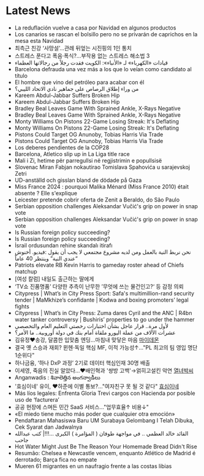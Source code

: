 # Latest News
-  La reduflación vuelve a casa por Navidad en algunos productos
-  Los canarios se rascan el bolsillo pero no se privarán de caprichos en la mesa esta Navidad
-  최측근 친강 ‘사망설’…관례 뒤엎는 시진핑의 1인 통치
-  스트레스 푼다고 폭음·폭식?…부작용 없는 스트레스 해소법 3
-  قيادات «الكهرباء» لـ «الأنباء»: الكويت فقدت رجلاً من رجالاتها العظماء
-  Barcelona defrauda una vez más a los que lo veían como candidato al título
-  El hombre que vino del petróleo para acabar con él
-  من وراء إطلاق الرصاص على جماهير نادي الاتحاد الليبي؟
-  Kareem Abdul-Jabbar Suffers Broken Hip
-  Kareem Abdul-Jabbar Suffers Broken Hip
-  Bradley Beal Leaves Game With Sprained Ankle, X-Rays Negative
-  Bradley Beal Leaves Game With Sprained Ankle, X-Rays Negative
-  Monty Williams On Pistons 22-Game Losing Streak: It's Deflating
-  Monty Williams On Pistons 22-Game Losing Streak: It's Deflating
-  Pistons Could Target OG Anunoby, Tobias Harris Via Trade
-  Pistons Could Target OG Anunoby, Tobias Harris Via Trade
-  Los deberes pendientes de la COP28
-  Barcelona, Atletico slip up in La Liga title race
-  Mali i Zi, hetime për parregullsi në regjistrimin e popullsisë
-  Slovenac Miran Fabjan nokautirao Tomislava Spahovića u sarajevskoj Zetri
-  UD-anställd och gisslan bland de dödade på Gaza
-  Miss France 2024 : pourquoi Malika Ménard (Miss France 2010) était absente ? Elle s'explique
-  Leicester pretende cobrir oferta de Zenit a Beraldo, do São Paulo
-  Serbian opposition challenges Aleksandar Vučić's grip on power in snap vote
-  Serbian opposition challenges Aleksandar Vučić's grip on power in snap vote
-  Is Russian foreign policy succeeding?
-  Is Russian foreign policy succeeding?
-  İsrail ordusundan rehine skandalı itirafı
-  فيديو. أخنوش: ‎نحن نربط النية بالعمل ومن لديه مشروع مجتمعي لا يجب أن يقول “عندي النية” وينتظر 40 عاماً
-  Patriots elevate RB Kevin Harris to gameday roster ahead of Chiefs matchup
-  [여성 칼럼] 내일도 출근하는 딸에게
-  ‘TV쇼 진품명품’ 다양한 추측이 난무한 ’무엇에 쓰는 물건인고?‘ 등 감정 의뢰
-  Citypress | What’s in City Press Sport: Safa's multimillion-rand security tender | MaMkhize’s confidante | Kodwa and boxing promoters’ legal fights
-  Citypress | What’s in City Press: Zuma dares Cyril and the ANC | R4bn water tanker controversy | Bushiris’ properties to go under the hammer
-  لأول مرة.. قرار عاجل بشأن اختبارات رخصتي التعليم العام والتخصصي
-  عشرات الآلاف من عملة اليورو ملقاة أمام بنك في دولة أوروبية.. ما الأمر؟
-  김유정♥송강, 달콤한 입맞춤 엔딩…마침내 맞닿은 마음 [마이데몬](종합)
-  결국 옛 스승과 재회? 뮌헨·독일 핵심 MF, 이적 가능성↑..."PL 최고의 팀 영입 명단 1순위다"
-  하나금융, ‘하나 DxP 과정’ 2기로 데이터 핵심인재 30명 배출
-  이세영, 죽음의 진실 알았다…♥배인혁과 '쌍방 고백'→얽히고설킨 악연 [열녀박씨](종합)
-  Anganwadis : శివాలెత్తిన అంగన్వాడీలు
-  '효심이네' 유이, ♥하준에 이별 통보?…"여자친구 못 될 것 같다" [효심이네](종합)
-  Más líos legales: Enfrenta Gloria Trevi cargos con Hacienda por posible uso de ‘facturera’
-  공공 현장에 스며든 민간 SaaS 서비스…"업무효율↑ 비용↓"
-  «El miedo tiene mucho más poder que cualquier otra emoción»
-  Pendaftaran Mahasiswa Baru UM Surabaya Gelombang I Telah Dibuka, Cek Syarat dan Jadwalnya
-  القائد خالد العظمي .. في مواجهة طوفان ( المؤامرة ) الكبرى ...!!!| كتب عبدالله جاحب
-  Hot Water Might Just Be The Reason Your Homemade Bread Didn't Rise
-  Resumão: Chelsea e Newcastle vencem, enquanto Atlético de Madrid é derrotado; Barça fica no empate
-  Mueren 61 migrantes en un naufragio frente a las costas libias
